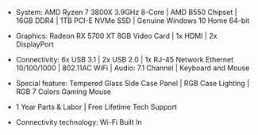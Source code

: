 * System: AMD Ryzen 7 3800X 3.9GHz 8-Core | AMD B550 Chipset | 16GB DDR4 | 1TB PCI-E NVMe SSD | Genuine Windows 10 Home 64-bit

* Graphics: Radeon RX 5700 XT 8GB Video Card | 1x HDMI | 2x DisplayPort

* Connectivity: 6x USB 3.1 | 2x USB 2.0 | 1x RJ-45 Network Ethernet 10/100/1000 | 802.11AC WiFi | Audio: 7.1 Channel | Keyboard and Mouse

* Special feature: Tempered Glass Side Case Panel | RGB Case Lighting | RGB 7 Colors Gaming Mouse

* 1 Year Parts & Labor | Free Lifetime Tech Support

* Connectivity technology: Wi-Fi Built In 